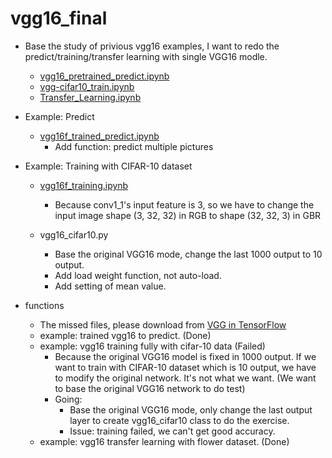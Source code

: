 # vgg16_final

* Base the study of privious vgg16 examples, I want to redo the predict/training/transfer learning with single VGG16 modle.
  * [vgg16_pretrained_predict.ipynb](vgg16/vgg16_pretrained_predict.ipynb)
  * [vgg-cifar10_train.ipynb](vgg16/vgg-cifar10_train.ipynb)
  * [Transfer_Learning.ipynb](vgg16/transfer-learning/Transfer_Learning.ipynb)

* Example: Predict
  * [vgg16f_trained_predict.ipynb](vgg16f_trained_predict.ipynb)
    * Add function: predict multiple pictures

* Example: Training with CIFAR-10 dataset
  * [vgg16f_training.ipynb](vgg16f_training.ipynb)
    * Because conv1_1's input feature is 3, so we have to change the input image 
      shape (3, 32, 32) in RGB to shape (32, 32, 3) in GBR

  * vgg16_cifar10.py
    * Base the original VGG16 mode, change the last 1000 output to 10 output.
    * Add load weight function, not auto-load.
    * Add setting of mean value.

* functions
  * The missed files, please download from [VGG in TensorFlow](https://www.cs.toronto.edu/~frossard/post/vgg16/)
  * example: trained vgg16 to predict. (Done)
  * example: vgg16 training fully with cifar-10 data (Failed)
    * Because the original VGG16 model is fixed in 1000 output.
      If we want to train with CIFAR-10 dataset which is 10 output, we have to modify the original network.
      It's not what we want. (We want to base the original VGG16 network to do test)
    * Going:
      * Base the original VGG16 mode, only change the last output layer to create vgg16_cifar10 class to do the exercise.
      * Issue: training failed, we can't get good accuracy.
  * example: vgg16 transfer learning with flower dataset. (Done)
